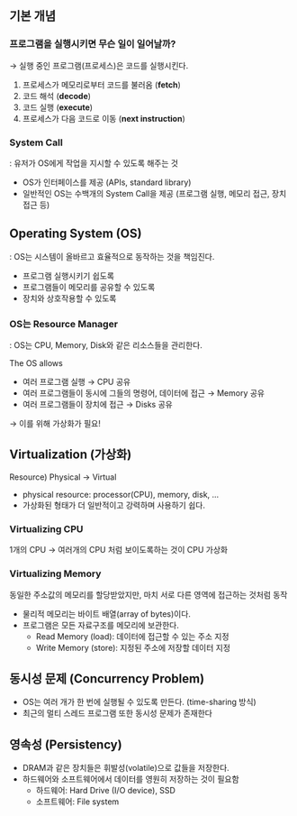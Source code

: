 ## 기본 개념

### 프로그램을 실행시키면 무슨 일이 일어날까? 

→ 실행 중인 프로그램(프로세스)은 코드를 실행시킨다.

1. 프로세스가 메모리로부터 코드를 불러옴 (**fetch**)
2. 코드 해석 (**decode**)
3. 코드 실행 (**execute**)
4. 프로세스가 다음 코드로 이동 (**next instruction**)



### System Call

: 유저가 OS에게 작업을 지시할 수 있도록 해주는 것

- OS가 인터페이스를 제공 (APIs, standard library)
- 일반적인 OS는 수백개의 System Call을 제공 (프로그램 실행, 메모리 접근, 장치 접근 등)



## Operating System (OS)

: OS는 시스템이 올바르고 효율적으로 동작하는 것을 책임진다.

- 프로그램 실행시키기 쉽도록
- 프로그램들이 메모리를 공유할 수 있도록
- 장치와 상호작용할 수 있도록



### OS는 Resource Manager

: OS는 CPU, Memory, Disk와 같은 리소스들을 관리한다.

The OS allows

- 여러 프로그램 실행 → CPU 공유
- 여러 프로그램들이 동시에 그들의 명령어, 데이터에 접근 → Memory 공유
- 여러 프로그램들이 장치에 접근 → Disks 공유

→ 이를 위해 가상화가 필요!



## Virtualization (가상화)

Resource) Physical → Virtual

- physical resource: processor(CPU), memory, disk, ...
- 가상화된 형태가 더 일반적이고 강력하며 사용하기 쉽다.



### Virtualizing CPU

1개의 CPU → 여러개의 CPU 처럼 보이도록하는 것이 CPU 가상화



### Virtualizing Memory

동일한 주소값의 메모리를 할당받았지만, 마치 서로 다른 영역에 접근하는 것처럼 동작

- 물리적 메모리는 바이트 배열(array of bytes)이다.
- 프로그램은 모든 자료구조를 메모리에 보관한다.
  - Read Memory (load): 데이터에 접근할 수 있는 주소 지정
  - Write Memory (store): 지정된 주소에 저장할 데이터 지정



## 동시성 문제 (Concurrency Problem)

- OS는 여러 개가 한 번에 실행될 수 있도록 만든다. (time-sharing 방식)
- 최근의 멀티 스레드 프로그램 또한 동시성 문제가 존재한다



## 영속성 (Persistency)

- DRAM과 같은 장치들은 휘발성(volatile)으로 값들을 저장한다.
- 하드웨어와 소프트웨어에서 데이터를 영원히 저장하는 것이 필요함
  - 하드웨어: Hard Drive (I/O device), SSD
  - 소프트웨어: File system